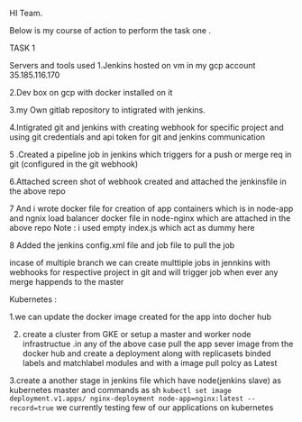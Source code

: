 HI Team.

Below is my course of action to perform the task one .

TASK 1

Servers and tools used
1.Jenkins hosted on vm in my gcp account 35.185.116.170

2.Dev box on gcp with docker installed on it 

3.my Own gitlab repository to intigrated with jenkins.

4.Intigrated git and jenkins with creating webhook for specific project and using git credentials and api token for git and jenkins
communication 

5 .Created a pipeline job in jenkins which triggers for a push or merge req in git (configured in the git webhook)

6.Attached screen shot of webhook created and attached the jenkinsfile in the above repo

7 And i wrote docker file for creation of app containers which is in node-app and ngnix load balancer docker file in node-nginx which are attached in the above repo
Note : i used empty index.js which act as dummy here

8 Added the jenkins config.xml file and job file to pull the job 

incase of multiple branch we can create multtiple jobs in jennkins with webhooks for respective project in git and will trigger 
job when ever any merge happends to the master 

Kubernetes :

1.we can  update the docker image created for the app into docher hub

2. create a cluster from GKE or setup a master and worker node infrastructue .in any of the above case pull the app sever image from the docker hub and create a deployment along with replicasets binded labels and matchlabel modules and with a image pull polcy as Latest 

3.create a another stage in jenkins file which have node(jenkins slave)  as kubernetes master and 
commands as sh `kubectl set image deployment.v1.apps/ nginx-deployment node-app=nginx:latest --record=true`
we currently testing few of our applications on kubernetes 
